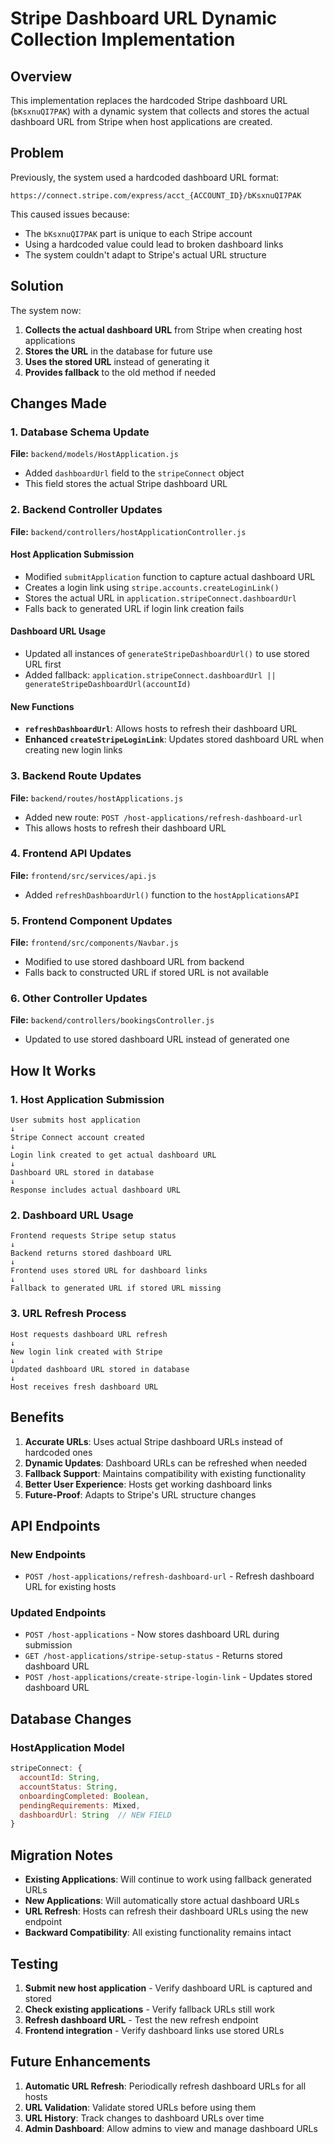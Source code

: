 # Stripe Dashboard URL Dynamic Collection Implementation

## Overview
This implementation replaces the hardcoded Stripe dashboard URL (`bKsxnuQI7PAK`) with a dynamic system that collects and stores the actual dashboard URL from Stripe when host applications are created.

## Problem
Previously, the system used a hardcoded dashboard URL format:
```
https://connect.stripe.com/express/acct_{ACCOUNT_ID}/bKsxnuQI7PAK
```

This caused issues because:
- The `bKsxnuQI7PAK` part is unique to each Stripe account
- Using a hardcoded value could lead to broken dashboard links
- The system couldn't adapt to Stripe's actual URL structure

## Solution
The system now:
1. **Collects the actual dashboard URL** from Stripe when creating host applications
2. **Stores the URL** in the database for future use
3. **Uses the stored URL** instead of generating it
4. **Provides fallback** to the old method if needed

## Changes Made

### 1. Database Schema Update
**File:** `backend/models/HostApplication.js`
- Added `dashboardUrl` field to the `stripeConnect` object
- This field stores the actual Stripe dashboard URL

### 2. Backend Controller Updates
**File:** `backend/controllers/hostApplicationController.js`

#### Host Application Submission
- Modified `submitApplication` function to capture actual dashboard URL
- Creates a login link using `stripe.accounts.createLoginLink()`
- Stores the actual URL in `application.stripeConnect.dashboardUrl`
- Falls back to generated URL if login link creation fails

#### Dashboard URL Usage
- Updated all instances of `generateStripeDashboardUrl()` to use stored URL first
- Added fallback: `application.stripeConnect.dashboardUrl || generateStripeDashboardUrl(accountId)`

#### New Functions
- **`refreshDashboardUrl`**: Allows hosts to refresh their dashboard URL
- **Enhanced `createStripeLoginLink`**: Updates stored dashboard URL when creating new login links

### 3. Backend Route Updates
**File:** `backend/routes/hostApplications.js`
- Added new route: `POST /host-applications/refresh-dashboard-url`
- This allows hosts to refresh their dashboard URL

### 4. Frontend API Updates
**File:** `frontend/src/services/api.js`
- Added `refreshDashboardUrl()` function to the `hostApplicationsAPI`

### 5. Frontend Component Updates
**File:** `frontend/src/components/Navbar.js`
- Modified to use stored dashboard URL from backend
- Falls back to constructed URL if stored URL is not available

### 6. Other Controller Updates
**File:** `backend/controllers/bookingsController.js`
- Updated to use stored dashboard URL instead of generated one

## How It Works

### 1. Host Application Submission
```
User submits host application
↓
Stripe Connect account created
↓
Login link created to get actual dashboard URL
↓
Dashboard URL stored in database
↓
Response includes actual dashboard URL
```

### 2. Dashboard URL Usage
```
Frontend requests Stripe setup status
↓
Backend returns stored dashboard URL
↓
Frontend uses stored URL for dashboard links
↓
Fallback to generated URL if stored URL missing
```

### 3. URL Refresh Process
```
Host requests dashboard URL refresh
↓
New login link created with Stripe
↓
Updated dashboard URL stored in database
↓
Host receives fresh dashboard URL
```

## Benefits

1. **Accurate URLs**: Uses actual Stripe dashboard URLs instead of hardcoded ones
2. **Dynamic Updates**: Dashboard URLs can be refreshed when needed
3. **Fallback Support**: Maintains compatibility with existing functionality
4. **Better User Experience**: Hosts get working dashboard links
5. **Future-Proof**: Adapts to Stripe's URL structure changes

## API Endpoints

### New Endpoints
- `POST /host-applications/refresh-dashboard-url` - Refresh dashboard URL for existing hosts

### Updated Endpoints
- `POST /host-applications` - Now stores dashboard URL during submission
- `GET /host-applications/stripe-setup-status` - Returns stored dashboard URL
- `POST /host-applications/create-stripe-login-link` - Updates stored dashboard URL

## Database Changes

### HostApplication Model
```javascript
stripeConnect: {
  accountId: String,
  accountStatus: String,
  onboardingCompleted: Boolean,
  pendingRequirements: Mixed,
  dashboardUrl: String  // NEW FIELD
}
```

## Migration Notes

- **Existing Applications**: Will continue to work using fallback generated URLs
- **New Applications**: Will automatically store actual dashboard URLs
- **URL Refresh**: Hosts can refresh their dashboard URLs using the new endpoint
- **Backward Compatibility**: All existing functionality remains intact

## Testing

1. **Submit new host application** - Verify dashboard URL is captured and stored
2. **Check existing applications** - Verify fallback URLs still work
3. **Refresh dashboard URL** - Test the new refresh endpoint
4. **Frontend integration** - Verify dashboard links use stored URLs

## Future Enhancements

1. **Automatic URL Refresh**: Periodically refresh dashboard URLs for all hosts
2. **URL Validation**: Validate stored URLs before using them
3. **URL History**: Track changes to dashboard URLs over time
4. **Admin Dashboard**: Allow admins to view and manage dashboard URLs
